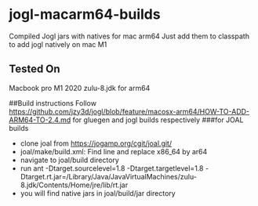# jogl-macarm64-builds
Compiled Jogl jars with natives for mac arm64
Just add them to classpath to add jogl natively on mac M1

## Tested On
Macbook pro M1 2020
zulu-8.jdk for arm64

##Build instructions
Follow https://github.com/jzy3d/jogl/blob/feature/macosx-arm64/HOW-TO-ADD-ARM64-TO-2.4.md for gluegen and jogl builds respectively
###for JOAL builds
* clone joal from https://jogamp.org/cgit/joal.git/
* joal/make/build.xml: Find line <condition property="cmake.arch.x64" value="-arch x86_64" else=""> and replace x86_64 by ar64
* navigate to joal/build directory
* run ant -Dtarget.sourcelevel=1.8 -Dtarget.targetlevel=1.8 -Dtarget.rt.jar=/Library/Java/JavaVirtualMachines/zulu-8.jdk/Contents/Home/jre/lib/rt.jar
* you will find native jars in joal/build/jar directory


